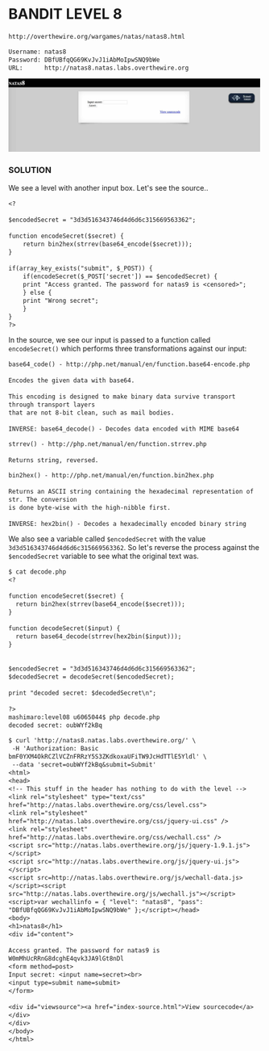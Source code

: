 # BANDIT LEVEL 8

```
http://overthewire.org/wargames/natas/natas8.html
```

```
Username: natas8
Password: DBfUBfqQG69KvJvJ1iAbMoIpwSNQ9bWe
URL:      http://natas8.natas.labs.overthewire.org
```

<img src='index.jpg' width=500px>

### SOLUTION

We see a level with another input box. Let's see the source..

```
<?

$encodedSecret = "3d3d516343746d4d6d6c315669563362";

function encodeSecret($secret) {
    return bin2hex(strrev(base64_encode($secret)));
}

if(array_key_exists("submit", $_POST)) {
    if(encodeSecret($_POST['secret']) == $encodedSecret) {
    print "Access granted. The password for natas9 is <censored>";
    } else {
    print "Wrong secret";
    }
}
?>
```

In the source, we see our input is passed to a function called `encodeSecret()` which
performs three transformations against our input:

```
base64_code() - http://php.net/manual/en/function.base64-encode.php

Encodes the given data with base64.

This encoding is designed to make binary data survive transport through transport layers
that are not 8-bit clean, such as mail bodies.

INVERSE: base64_decode() - Decodes data encoded with MIME base64
```

```
strrev() - http://php.net/manual/en/function.strrev.php

Returns string, reversed.
```

```
bin2hex() - http://php.net/manual/en/function.bin2hex.php

Returns an ASCII string containing the hexadecimal representation of str. The conversion
is done byte-wise with the high-nibble first.

INVERSE: hex2bin() - Decodes a hexadecimally encoded binary string
```

We also see a variable called `$encodedSecret` with the value `3d3d516343746d4d6d6c315669563362`.
So let's reverse the process against the `$encodedSecret` variable to see what the original
text was.

```
$ cat decode.php
<?

function encodeSecret($secret) {
  return bin2hex(strrev(base64_encode($secret)));
}

function decodeSecret($input) {
  return base64_decode(strrev(hex2bin($input)));
}


$encodedSecret = "3d3d516343746d4d6d6c315669563362";
$decodedSecret = decodeSecret($encodedSecret);

print "decoded secret: $decodedSecret\n";

?>
mashimaro:level08 u6065044$ php decode.php
decoded secret: oubWYf2kBq
```

```
$ curl 'http://natas8.natas.labs.overthewire.org/' \
 -H 'Authorization: Basic bmF0YXM4OkRCZlVCZnFRRzY5S3ZKdkoxaUFiTW9JcHdTTlE5Yldl' \
 --data 'secret=oubWYf2kBq&submit=Submit'
<html>
<head>
<!-- This stuff in the header has nothing to do with the level -->
<link rel="stylesheet" type="text/css" href="http://natas.labs.overthewire.org/css/level.css">
<link rel="stylesheet" href="http://natas.labs.overthewire.org/css/jquery-ui.css" />
<link rel="stylesheet" href="http://natas.labs.overthewire.org/css/wechall.css" />
<script src="http://natas.labs.overthewire.org/js/jquery-1.9.1.js"></script>
<script src="http://natas.labs.overthewire.org/js/jquery-ui.js"></script>
<script src=http://natas.labs.overthewire.org/js/wechall-data.js></script><script src="http://natas.labs.overthewire.org/js/wechall.js"></script>
<script>var wechallinfo = { "level": "natas8", "pass": "DBfUBfqQG69KvJvJ1iAbMoIpwSNQ9bWe" };</script></head>
<body>
<h1>natas8</h1>
<div id="content">

Access granted. The password for natas9 is W0mMhUcRRnG8dcghE4qvk3JA9lGt8nDl
<form method=post>
Input secret: <input name=secret><br>
<input type=submit name=submit>
</form>

<div id="viewsource"><a href="index-source.html">View sourcecode</a></div>
</div>
</body>
</html>
```

